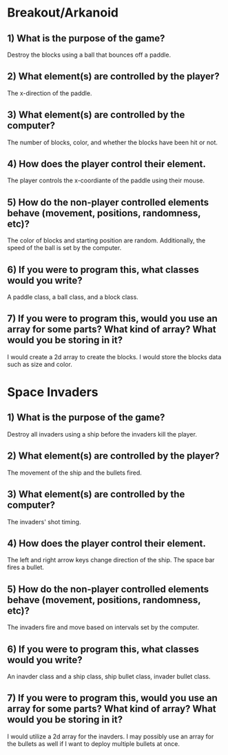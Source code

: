  # Breakout/Arkanoid
 ## 1) What is the purpose of the game?
 Destroy the blocks using a ball that bounces off a paddle.
    
 ## 2) What element(s) are controlled by the player?
 The x-direction of the paddle. 
 
 ## 3) What element(s) are controlled by the computer?
  The number of blocks, color, and whether the blocks have been hit or not.
  
 ## 4) How does the player control their element.
  The player controls the x-coordiante of the paddle using their mouse.
  
##  5) How do the non-player controlled elements behave (movement, positions, randomness, etc)?
 The color of blocks and starting position are random. Additionally, the speed of the ball is set by the computer.
  
## 6) If you were to program this, what classes would you write?
A paddle class, a ball class, and a block class. 

## 7) If you were to program this, would you use an array for some parts? What kind of array? What would you be storing in it?
I would create a 2d array to create the blocks. I would store the blocks data such as size and color. 

# Space Invaders
## 1) What is the purpose of the game?
Destroy all invaders using a ship before the invaders kill the player.
    
## 2) What element(s) are controlled by the player?
The movement of the ship and the bullets fired.

## 3) What element(s) are controlled by the computer?
The invaders' shot timing.

## 4) How does the player control their element.
The left and right arrow keys change direction of the ship. The space bar fires a bullet. 
    
## 5) How do the non-player controlled elements behave (movement, positions, randomness, etc)?
The invaders fire and move based on intervals set by the computer. 

## 6) If you were to program this, what classes would you write?
An inavder class and a ship class, ship bullet class, invader bullet class.

## 7) If you were to program this, would you use an array for some parts? What kind of array? What would you be storing in it?
I would utilize a 2d array for the inavders. I may possibly use an array for the bullets as well if I want to deploy multiple bullets at once.
